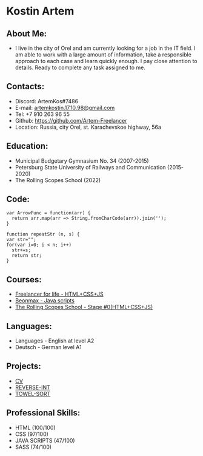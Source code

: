 # Kostin Artem
## About Me:
* I live in the city of Orel and am currently looking for a job in the IT field. I am able to work with a large amount of information, take a responsible approach to each case and learn quickly enough. I pay close attention to details. Ready to complete any task assigned to me.
## Contacts:
* Discord: ArtemKos#7486
* E-mail: artemkostin.17.10.98@gmail.com
* Tel: +7 910 263 96 55
* Github: https://github.com/Artem-Freelancer
* Location: Russia, city Orel, st. Karachevskoe highway, 56a
## Education:
* Municipal Budgetary Gymnasium No. 34 (2007-2015)
* Petersburg State University of Railways and Communication (2015-2020)
* The Rolling Scopes School (2022)
## Code:
```
var ArrowFunc = function(arr) {
  return arr.map(arr => String.fromCharCode(arr)).join('');
}
```
```
function repeatStr (n, s) {
var str="";
for(var i=0; i < n; i++)
  str+=s;
  return str;
}
```
## Courses:
* [Freelancer for life - HTML+CSS+JS](https://www.youtube.com/watch?v=yJcCKuxfb2o)
* [Beonmax - Java scripts](https://beonmax.com/courses/javascript/)
* [The Rolling Scopes School - Stage #0(HTML+CSS+JS)](https://rs.school/js/)
## Languages:
* Languages - English at level A2
* Deutsch - German level A1
## Projects:
* [CV](https://github.com/Artem-Freelancer/rsschool-cv)
* [REVERSE-INT](https://github.com/Artem-Freelancer/reverse-int)
* [TOWEL-SORT](https://github.com/Artem-Freelancer/towel-sort)
## Professional Skills:
* HTML (100/100)
* CSS (97/100)
* JAVA SCRIPTS (47/100)
* SASS (74/100)